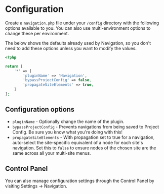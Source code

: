 # Configuration
Create a `navigation.php` file under your `/config` directory with the following options available to you. You can also use multi-environment options to change these per environment.

The below shows the defaults already used by Navigation, so you don't need to add these options unless you want to modify the values.

```php
<?php

return [
    '*' => [
        'pluginName' => 'Navigation',
        'bypassProjectConfig' => false,
        'propagateSiteElements' => true,
    ]
];
```

## Configuration options
- `pluginName` - Optionally change the name of the plugin.
- `bypassProjectConfig` - Prevents navigations from being saved to Project Config. Be sure you know what you're doing with this!
- `propagateSiteElements` - With propagation set to true for a navigation, auto-select the site-specific equivalent of a node for each site's navigation. Set this to `false` to ensure nodes of the chosen site are the same across all your multi-site menus.

## Control Panel
You can also manage configuration settings through the Control Panel by visiting Settings → Navigation.
